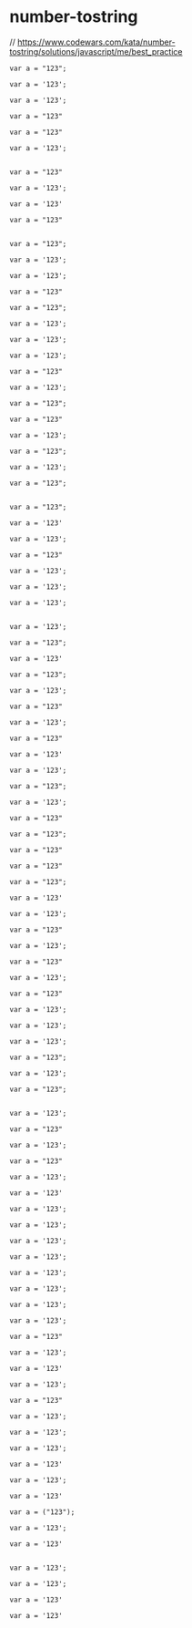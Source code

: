 # number-tostring
// https://www.codewars.com/kata/number-tostring/solutions/javascript/me/best_practice


```
var a = "123";
```

```
var a = '123';
```

```
var a = '123';
```

```
var a = "123"
```

```
var a = "123"
```

```
var a = '123';


```

```
var a = "123"
```

```
var a = '123';
```

```
var a = '123'
```

```
var a = "123"


```

```
var a = "123";

```

```
var a = '123';
```

```
var a = '123';

```

```
var a = "123"
```

```
var a = "123";

```

```
var a = '123';
```

```
var a = '123';
```

```
var a = '123';
```

```
var a = "123"
```

```
var a = '123';
```

```
var a = "123";

```

```
var a = "123"
```

```
var a = '123';
```

```
var a = "123";

```

```
var a = '123';
```

```
var a = "123";


```

```
var a = "123";

```

```
var a = '123'
```

```
var a = '123';
```

```
var a = "123"
```

```
var a = '123';
```

```
var a = '123';
```

```
var a = '123';
```

```

var a = '123';

```

```
var a = "123";

```

```
var a = '123'
```

```
var a = "123";

```

```
var a = '123';
```

```
var a = "123"
```

```
var a = '123';
```

```
var a = "123"
```

```
var a = '123'
```

```
var a = '123';
```

```
var a = "123";

```

```
var a = '123';
```

```
var a = "123"
```

```
var a = "123";

```

```
var a = "123"
```

```
var a = "123"
```

```
var a = "123";

```

```
var a = '123'
```

```
var a = '123';
```

```
var a = "123"
```

```
var a = '123';
```

```
var a = "123"
```

```
var a = '123';
```

```
var a = "123"
```

```
var a = '123';
```

```
var a = '123';
```

```
var a = '123';
```

```
var a = "123";

```

```
var a = '123';
```

```
var a = "123";


```

```
var a = '123';

```

```
var a = "123"

```

```
var a = '123';

```

```
var a = "123"
```

```
var a = '123';
```

```
var a = '123'

```

```
var a = '123';

```

```
var a = '123';
```

```
var a = '123';

```

```
var a = '123';
```

```
var a = '123';
```

```
var a = '123';
```

```
var a = '123';
```

```
var a = '123';

```

```
var a = "123"
```

```
var a = '123';
```

```
var a = '123'
```

```
var a = '123';
```

```
var a = "123"
```

```
var a = '123';
```

```
var a = '123';
```

```
var a = '123';
```

```
var a = '123'
```

```
var a = '123';
```

```
var a = '123'
```

```
var a = ("123");

```

```
var a = '123';
```

```
var a = '123'


```

```
var a = '123';
```

```
var a = '123';
```

```
var a = '123'

```

```
var a = '123'
```
